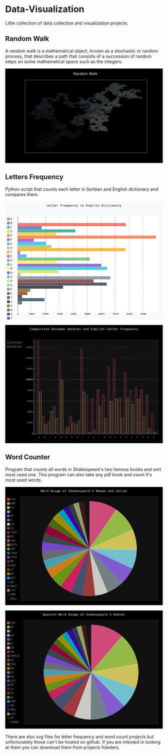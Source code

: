 # Data-Visualization

Little collection of data collection and visualization projects. 

## Random Walk 

A random walk is a mathematical object, known as a stochastic or random process, that describes a path that consists of a succession of random steps on some mathematical space such as the integers.


![Image of Random Walk](https://raw.githubusercontent.com/80YearOldElephant/Data-Visualization/master/Random%20Walk/randomwalk.png)


## Letters Frequency

Python script that counts each letter in Serbian and English dictionary and compares them.

![Image of English Word Frequency](https://raw.githubusercontent.com/80YearOldElephant/Data-Visualization/master/lettersFrequency/letterFrequency.png)


![Image of Serbian and English comaparason](https://raw.githubusercontent.com/80YearOldElephant/Data-Visualization/master/lettersFrequency/dictionaryComparisonChart.png)


## Word Counter

Program that counts all words in Shakespeare's two famous books and sort most used one. This program can also take any pdf book and count it's most used words.


![Image of Romeo and Juliet](https://raw.githubusercontent.com/80YearOldElephant/Data-Visualization/master/wordCounter/most_used_word_of_rj.png)


![Image of Romeo and Juliet](https://raw.githubusercontent.com/80YearOldElephant/Data-Visualization/master/wordCounter/most_used_words_of_hamlet.png)


There are also svg files for letter frequency and word count projects but unfortunately those can't be hosted on github. If you are intested in looking at them you can download them from projects foleders.
